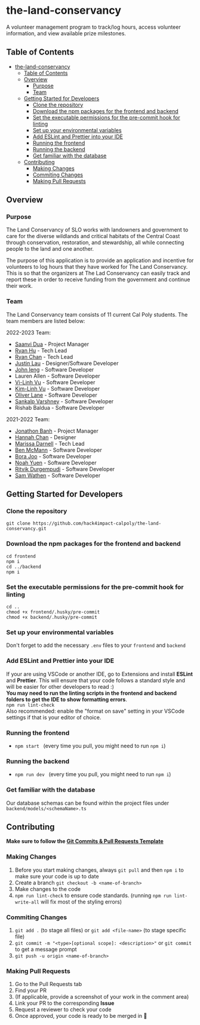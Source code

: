 # the-land-conservancy
A volunteer management program to track/log hours, access volunteer information, and view available prize milestones.

## Table of Contents
- [the-land-conservancy](#the-land-conservancy)
  - [Table of Contents](#table-of-contents)
  - [Overview](#overview)
    - [Purpose](#purpose)
    - [Team](#team)
  - [Getting Started for Developers](#getting-started-for-developers)
    - [Clone the repository](#clone-the-repository)
    - [Download the npm packages for the frontend and backend](#download-the-npm-packages-for-the-frontend-and-backend)
    - [Set the executable permissions for the pre-commit hook for linting](#set-the-executable-permissions-for-the-pre-commit-hook-for-linting)
    - [Set up your environmental variables](#set-up-your-environmental-variables)
    - [Add ESLint and Prettier into your IDE](#add-eslint-and-prettier-into-your-ide)
    - [Running the frontend](#running-the-frontend)
    - [Running the backend](#running-the-backend)
    - [Get familiar with the database](#get-familiar-with-the-database)
  - [Contributing](#contributing)
    - [Making Changes](#making-changes)
    - [Commiting Changes](#commiting-changes)
    - [Making Pull Requests](#making-pull-requests)


## Overview

### Purpose
The Land Conservancy of SLO works with landowners and government to care for the diverse wildlands and critical habitats of the Central Coast through conservation, restoration, and stewardship, all while connecting people to the land and one another.  

The purpose of this application is to provide an application and incentive for volunteers to log hours that they have worked for The Land Conservancy. This is so that the organizers at The Lad Conservancy can easily track and report these in order to receive funding from the government and continue their work.

### Team
The Land Conservancy team consists of 11 current Cal Poly students. The team members are listed below: 

2022-2023 Team:
- [Saanvi Dua](https://www.linkedin.com/in/saanvidua/) - Project Manager
- [Ryan Hu](https://www.linkedin.com/in/ryan-hu/) - Tech Lead
- [Ryan Chan](https://www.linkedin.com/in/ryan-chan7/) - Tech Lead
- [Justin Lau](https://www.linkedin.com/in/lau-justin/) - Designer/Software Developer
- [John Ieng](https://www.linkedin.com/in/johnieng/) - Software Developer 
- Lauren Allen - Software Developer
- [Vi-Linh Vu](https://www.linkedin.com/in/vilinhv/) - Software Developer
- [Kim-Linh Vu](https://www.linkedin.com/in/kim-linh-vu-a97816197/) - Software Developer
- [Oliver Lane](https://www.linkedin.com/in/oliver-lane-0919351bb/) - Software Developer
- [Sankalp Varshney](https://www.linkedin.com/in/sanv12/) - Software Developer
- Rishab Baldua - Software Developer

2021-2022 Team:
- [Jonathon Banh](https://www.linkedin.com/in/jonathon-banh-b2b2131b8/) - Project Manager
- [Hannah Chan](https://www.linkedin.com/in/hannahochan/) - Designer
- [Marissa Darnell](https://www.linkedin.com/in/marissa-leal-darnell/) - Tech Lead
- [Ben McMann](https://www.linkedin.com/in/benjamin-mcmann-33b2421b8/) - Software Developer
- [Bora Joo](https://www.linkedin.com/in/borajoo/) - Software Developer 
- [Noah Yuen](https://www.linkedin.com/in/noahyuen/) - Software Developer
- [Ritvik Durgempudi](https://www.linkedin.com/in/ritvik-durgempudi-a32aa2221/) - Software Developer
- [Sam Wathen](https://www.linkedin.com/in/sam-wathen127/) - Software Developer
  
## Getting Started for Developers  

### Clone the repository
``` git clone https://github.com/hack4impact-calpoly/the-land-conservancy.git ```  
### Download the npm packages for the frontend and backend  
```cd frontend```  
```npm i```  
```cd ../backend```  
```npm i```  

### Set the executable permissions for the pre-commit hook for linting
```cd ..```  
```chmod +x frontend/.husky/pre-commit```  
```chmod +x backend/.husky/pre-commit```  

### Set up your environmental variables
Don't forget to add the necessary `.env` files to your `frontend` and `backend`

### Add ESLint and Prettier into your IDE  
If your are using VSCode or another IDE, go to Extensions and install **ESLint** and **Prettier**. This will ensure that your code follows a standard style and will be easier for other developers to read :)   
**You may need to run the linting scripts in the frontend and backend folders to get the IDE to show formatting errors**.  
`npm run lint-check`  
Also recommended: enable the "format on save" setting in your VSCode settings if that is your editor of choice.  

### Running the frontend
   -  ```npm start ``` (every time you pull, you might need to run ```npm i```)  

### Running the backend
   -  ```npm run dev ``` (every time you pull, you might need to run ```npm i```)

### Get familiar with the database
Our database schemas can be found within the project files under `backend/models/<schemaName>.ts`


## Contributing 
**Make sure to follow the [Git Commits & Pull Requests Template](https://h4i.notion.site/Git-Commits-Pull-Requests-9726a4c2b17d48c89ea51b8303389473)**

### Making Changes
1. Before you start making changes, always ```git pull``` and then ```npm i``` to make sure your code is up to date 
2. Create a branch ```git checkout -b <name-of-branch>```
3. Make changes to the code 
4. ```npm run lint-check``` to ensure code standards. (running ```npm run lint-write-all``` will fix most of the styling errors)

### Commiting Changes
1. ```git add .``` (to stage all files) or ```git add <file-name>``` (to stage specific file)
2. ```git commit -m "<type>[optional scope]: <description>"``` or ```git commit``` to get a message prompt
3. ```git push -u origin <name-of-branch>```

### Making Pull Requests
1. Go to the Pull Requests tab
2. Find your PR
3. (If applicable, provide a screenshot of your work in the comment area)
4. Link your PR to the corresponding **Issue**  
5. Request a reviewer to check your code
6. Once approved, your code is ready to be merged in 🎉


